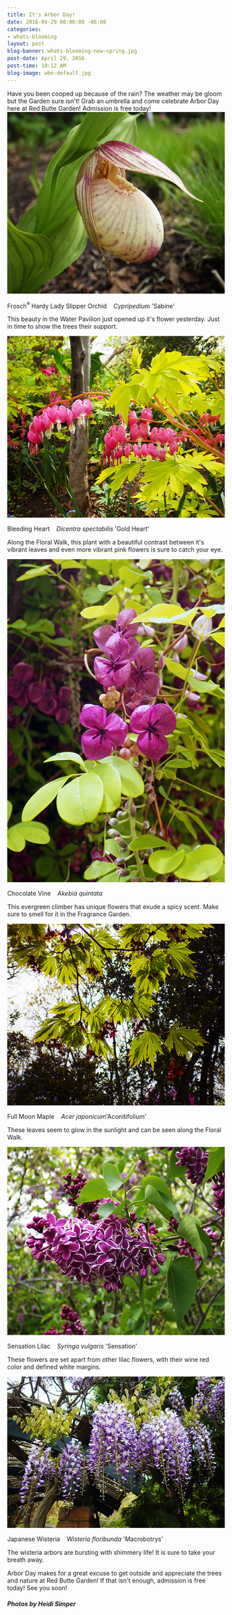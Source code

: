 ```yaml
---
title: It's Arbor Day!
date: 2016-04-29 00:00:00 -06:00
categories:
- whats-blooming
layout: post
blog-banner: whats-blooming-now-spring.jpg
post-date: April 29, 2016
post-time: 10:12 AM
blog-image: wbn-default.jpg
---
```


<div class="text-center">Have you been cooped up because of the rain? The weather may be gloom but the Garden sure isn't! Grab an umbrella and come celebrate Arbor Day here at Red Butte Garden! Admission is free today!</div>

<div class="text-center">

  <img src="/images/blogs/Cypripedium%20%27Sabine%27%20Flower%20HMS16.jpg" width="560" height="420" alt="" title="" />
  <p>Frosch<sup>® </sup>Hardy Lady Slipper Orchid &nbsp;&nbsp; <i>Cypripedium</i> 'Sabine'</p>
  <p>This beauty in the Water Pavilion just opened up it's flower yesterday. Just in time to show the trees their support.</p>

</div>

<div class="text-center">

  <img src="/images/blogs/Dicentra%20spectabilis%20%27Gold%20Heart%27%20Flowers%20HMS16.jpg" width="560" height="420" alt="" title="" />
  <p>Bleeding Heart &nbsp;&nbsp; <i>Dicentra spectabilis </i> 'Gold Heart'</p>
  <p>Along the Floral Walk, this plant with a beautiful contrast between it's vibrant leaves and even more vibrant pink flowers is sure to catch your eye.</p>

</div>

<div class="text-center">

  <img src="/images/blogs/Akebia%20quintata%20HMS16.jpg" width="560" height="747" alt="" title="" />
  <p>Chocolate Vine &nbsp;&nbsp; <i>Akebia quintata</i></p>
  <p>This evergreen climber has unique flowers that exude a spicy scent. Make sure to smell for it in the Fragrance Garden.</p>

</div>

<div class="text-center">

  <img src="/images/blogs/Acer%20japonicum%20%27Aconitifolium%27%20Leaves%20HMS16.jpg" width="560" height="420" alt="" title="" />
  <p>Full Moon Maple &nbsp;&nbsp; <i>Acer japonicum</i>'Aconitifolium'</p>
  <p>These leaves seem to glow in the sunlight and can be seen along the Floral Walk.</p>

</div>

<div class="text-center">

  <img src="/images/blogs/Syringa%20vulgaris%20%27Sensation%27%20Flower%20HMS16.jpg" width="560" height="435" alt="" title="" />
  <p>Sensation Lilac &nbsp;&nbsp; <i>Syringa vulgaris </i> 'Sensation'</p>
  <p>These flowers are set apart from other lilac flowers, with their wine red color and defined white margins.</p>

</div>

<div class="text-center">

  <img src="/images/blogs/Wisteria%20floribunda%20%27Macrobotrys%27%20Flowers%20HMS16.jpg" width="560" height="350" alt="" title="" />
  <p>Japanese Wisteria &nbsp;&nbsp; <i>Wisteria floribunda</i> 'Macrobotrys'</p>
  <p>The wisteria arbors are bursting with shimmery life! It is sure to take your breath away.</p>

</div>

<div class="text-center">Arbor Day makes for a great excuse to get outside and appreciate the trees and nature at Red Butte Garden! If that isn't enough, admission is free today! See you soon!</div>

<h5 class="text-center green">Photos by Heidi Simper</h5>
